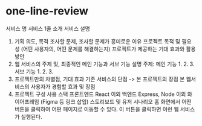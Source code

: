 # one-line-review

서비스 명
서비스 1줄 소개
서비스 설명

1. 기획 의도, 목적
   조사할 문제, 조사할 문제가 흥미로운 이유
   프로젝트 목적 및 필요성 (어떤 사용자의, 어떤 문제를 해결하는지)
   프로젝트가 제공하는 기대 효과와 활용 방안
2. 웹 서비스의 주제 및, 최종적인 메인 기능과 서브 기능 설명
   주제:
   메인 기능 1. 2. 3.
   서브 기능 1. 2. 3.
3. 프로젝트만의 차별점, 기대 효과
   기존 서비스의 단점 -> 본 프로젝트의 장점
   본 웹서비스의 사용자가 경험할 효과 및 장점
4. 프로젝트 구성
   사용 스택
   프론트엔드
   React
   이외
   백엔드
   Express, Node
   이외
   와이어프레임 (Figma 등 링크 삽입)
   스토리보드 및 유저 시나리오
   홈 화면에서 어떤 버튼을 클릭하여 어떤 페이지로 이동할 수 있다.
   이 버튼을 클릭하면 이런 웹 서비스가 실행된다.
